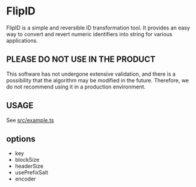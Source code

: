 # FlipID

FlipID is a simple and reversible ID transformation tool. It provides an easy way to convert and revert numeric identifiers into string for various applications. 

## PLEASE DO NOT USE IN THE PRODUCT

This software has not undergone extensive validation, and there is a possibility that the algorithm may be modified in the future. Therefore, we do not recommend using it in a production environment.

## USAGE

See [src/example.ts](/src/example.ts)



## options
- key
- blockSize
- headerSize
- usePrefixSalt
- encoder

